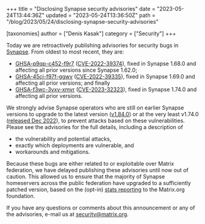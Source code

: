 +++
title = "Disclosing Synapse security advisories"
date = "2023-05-24T13:44:36Z"
updated = "2023-05-24T13:36:50Z"
path = "/blog/2023/05/24/disclosing-synapse-security-advisories"

[taxonomies]
author = ["Denis Kasak"]
category = ["Security"]
+++

Today we are retroactively publishing advisories for security bugs in [Synapse](https://github.com/matrix-org/synapse/). From oldest to most recent, they are:

- [GHSA-p9qp-c452-f9r7](https://github.com/matrix-org/synapse/security/advisories/GHSA-p9qp-c452-f9r7) ([CVE-2022-39374](https://cve.mitre.org/cgi-bin/cvekey.cgi?keyword=CVE-2022-39374)), fixed in Synapse 1.68.0 and affecting all prior versions since Synapse 1.62.0;
- [GHSA-45cj-f97f-ggwv](https://github.com/matrix-org/synapse/security/advisories/GHSA-45cj-f97f-ggwv) ([CVE-2022-39335](https://cve.mitre.org/cgi-bin/cvekey.cgi?keyword=CVE-2022-39335)), fixed in Synapse 1.69.0 and affecting all prior versions; and finally
- [GHSA-f3wc-3vxv-xmvr](https://github.com/matrix-org/synapse/security/advisories/GHSA-f3wc-3vxv-xmvr) ([CVE-2023-32323](https://cve.mitre.org/cgi-bin/cvekey.cgi?keyword=CVE-2023-32323)), fixed in Synapse 1.74.0 and affecting all prior versions.

We strongly advise Synapse operators who are still on earlier Synapse versions to upgrade to the latest version ([v1.84.0](https://github.com/matrix-org/synapse/releases/tag/v1.84.0)) or at the very least v1.74.0 ([released Dec 2022](https://github.com/matrix-org/synapse/releases/tag/v1.74.0)), to prevent attacks based on these vulnerabilities. Please see the advisories for the full details, including a description of

- the vulnerability and potential attacks,
- exactly which deployments are vulnerable, and
- workarounds and mitigations.

Because these bugs are either related to or exploitable over Matrix federation, we have delayed publishing these advisories until now out of caution. This allowed us to ensure that the majority of Synapse homeservers across the public federation have upgraded to a sufficiently patched version, based on the (opt-in) [stats reporting](https://matrix-org.github.io/synapse/latest/usage/administration/monitoring/reporting_homeserver_usage_statistics.html) to the Matrix.org foundation.

If you have any questions or comments about this announcement or any of the advisories, e-mail us at [security@matrix.org](mailto:security@matrix.org).

